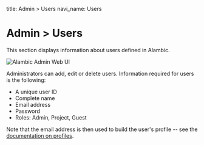 title: Admin > Users
navi_name: Users

# Admin > Users

This section displays information about users defined in Alambic.

![Alambic Admin Web UI](/images/admins_users.png)

Administrators can add, edit or delete users. Information required for users is the following:

* A unique user ID
* Complete name
* Email address
* Password
* Roles: Admin, Project, Guest

Note that the email address is then used to build the user's profile -- see the [documentation on profiles](/Documentation/Users/MyAlambic.html).
